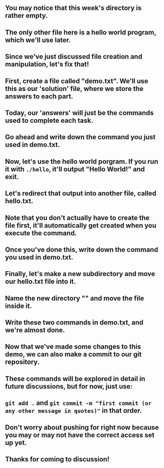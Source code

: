 ## You may notice that this week's directory is rather empty.
## The only other file here is a hello world program, which we'll use later.

## Since we've just discussed file creation and manipulation, let's fix that!
## First, create a file called "demo.txt". We'll use this as our 'solution' file, where we store the answers to each part.
## Today, our 'answers' will just be the commands used to complete each task.
## Go ahead and write down the command you just used in demo.txt.

## Now, let's use the hello world porgram. If you run it with `./hello`, it'll output "Hello World!" and exit.
## Let's redirect that output into another file, called hello.txt.
## Note that you don't actually have to create the file first, it'll automatically get created when you execute the command.
## Once you've done this, write down the command you used in demo.txt.

## Finally, let's make a new subdirectory and move our hello.txt file into it.
## Name the new directory "" and move the file inside it.
## Write these two commands in demo.txt, and we're almost done.

## Now that we've made some changes to this demo, we can also make a commit to our git repository.
## These commands will be explored in detail in future discussions, but for now, just use:
## `git add .` and `git commit -m "first commit (or any other message in quotes)"` in that order.
## Don't worry about pushing for right now because you may or may not have the correct access set up yet.

## Thanks for coming to discussion!
